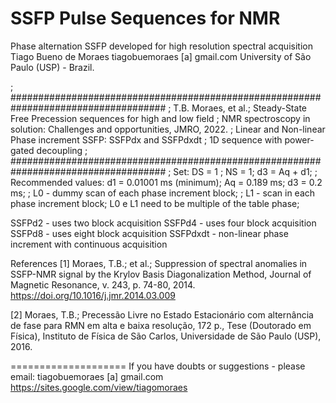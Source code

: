# SSFP Pulse Sequences for NMR
Phase alternation SSFP developed for high resolution spectral acquisition
Tiago Bueno de Moraes
tiagobuemoraes [a] gmail.com
University of São Paulo (USP) - Brazil.

; ####################################################################################
; T.B. Moraes, et al.; Steady-State Free Precession sequences for high and low field 
; NMR spectroscopy in solution: Challenges and opportunities, JMRO, 2022.
; Linear and Non-linear Phase increment SSFP: SSFPdx and SSFPdxdt
; 1D sequence with power-gated decoupling
; ####################################################################################
; Set:  DS = 1 ; NS = 1;  d3 = Aq + d1; 
; Recommended values: d1 = 0.01001 ms (minimum); Aq = 0.189 ms; d3 = 0.2 ms;
; L0 - dummy scan of each phase increment block; 
; L1 - scan in each phase increment block;  L0 e L1 need to be multiple of the table phase;

SSFPd2 - uses two block acquisition
SSFPd4 - uses four block acquisition
SSFPd8 - uses eight block acquisition
SSFPdxdt - non-linear phase increment with continuous acquisition

References
[1] Moraes, T.B.; et al.; Suppression of spectral anomalies in SSFP-NMR signal by the Krylov Basis Diagonalization Method, 
Journal of Magnetic Resonance, v. 243, p. 74-80, 2014.
https://doi.org/10.1016/j.jmr.2014.03.009

[2] Moraes, T.B.; Precessão Livre no Estado Estacionário com alternância de fase para RMN em alta e baixa resolução, 172 p.,
Tese (Doutorado em Física), Instituto de Física de São Carlos, Universidade de São Paulo (USP), 2016.

====================
If you have doubts or suggestions - please email:  tiagobuemoraes [a] gmail.com
https://sites.google.com/view/tiagomoraes
